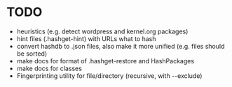 # TODO

- heuristics (e.g. detect wordpress and kernel.org packages)
- hint files (.hashget-hint) with URLs what to hash
- convert hashdb to .json files, also make it more unified (e.g. files should be sorted)
- make docs for format of .hashget-restore and HashPackages
- make docs for classes
- Fingerprinting utility for file/directory (recursive, with --exclude)
